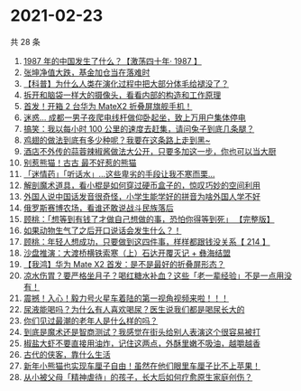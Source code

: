 # 2021-02-23

共 28 条

<!-- BEGIN ZHIHUVIDEO -->
<!-- 最后更新时间 Tue Feb 23 2021 14:09:22 GMT+0800 (CST) -->
1. [1987 年的中国发生了什么？【激荡四十年· 1987 】](https://www.zhihu.com/zvideo/1347222667146174464)
1. [张坤净值大跌，基金加仓当在落难时](https://www.zhihu.com/zvideo/1347285779866165249)
1. [【科普】为什么人类在演化过程中把大部分体毛给褪没了？](https://www.zhihu.com/zvideo/1347255478666383360)
1. [拆开和脑袋一样大的摄像头，看看内部的构造和工作原理](https://www.zhihu.com/zvideo/1347259471853453312)
1. [首发！开箱 2 台华为 MateX2 折叠屏旗舰手机！](https://www.zhihu.com/zvideo/1347345888558383104)
1. [迷惑... 成都一男子夜爬电线杆做仰卧起坐，致上万用户集体停电](https://www.zhihu.com/zvideo/1347250147546509312)
1. [搞笑：我以每小时 100 公里的速度去赶集，请问兔子到底几条腿？](https://www.zhihu.com/zvideo/1347490253318508544)
1. [鸡翅的做法到底有多少种呢？我要在这条路上走到黑~](https://www.zhihu.com/zvideo/1347246954011791360)
1. [酒店不外传的蒜蓉辣椒酱做法大公开，只要多加这一步，你也可以当大厨](https://www.zhihu.com/zvideo/1346453118490775552)
1. [别惹熊猫！古古 最不好惹的熊猫](https://www.zhihu.com/zvideo/1347289809380077568)
1. [「迷情药」「听话水」…这些卑劣的手段让我不寒而栗…](https://www.zhihu.com/zvideo/1347483048536109057)
1. [解剖魔术道具，看小棍是如何穿过硬币盒子的，惊叹巧妙的空间利用](https://www.zhihu.com/zvideo/1347237290364809216)
1. [外国人说中国话发音很奇怪，小学生能学好的拼音为啥外国人学不好](https://www.zhihu.com/zvideo/1347342243645353984)
1. [俄罗斯赛博农场，看谁还敢说战斗民族落后](https://www.zhihu.com/zvideo/1347519312337567744)
1. [顾桃：「想等到有钱了才做自己想做的事，恐怕你得等到死」 【完整版】](https://www.zhihu.com/zvideo/1347255069834850304)
1. [如果动物生气了之后开口说话会发生什么？！](https://www.zhihu.com/zvideo/1347159916528922624)
1. [顾桃：年轻人想成功，只要做到这四件事，样样都跟钱没关系【 214 】](https://www.zhihu.com/zvideo/1347254693320675328)
1. [沙盘推演：大渡桥横铁索寒（上）石达开覆灭记 + 彝海结盟](https://www.zhihu.com/zvideo/1347273615939903488)
1. [【我鸿】华为 Mate X2 首发：是不是最好的折叠屏形态？](https://www.zhihu.com/zvideo/1347308048780783616)
1. [凉水伤胃？要严格坐月子？喝红糖水补血？这些「老一辈经验」不是一点用没有！](https://www.zhihu.com/zvideo/1346889165192323072)
1. [震撼！入心！毅力号火星车着陆的第一视角视频来啦！！！](https://www.zhihu.com/zvideo/1347440399817064448)
1. [尿液能喝吗？为什么有人喜欢喝尿？医生说我们都是喝尿长大的](https://www.zhihu.com/zvideo/1346784480997335040)
1. [你们见过最潮的老年人是什么样的吗？](https://www.zhihu.com/zvideo/1345473257122902016)
1. [到底是魔术还是智商测试？我感觉在街头给别人表演这个很容易被打](https://www.zhihu.com/zvideo/1347235722735263744)
1. [椒盐大虾不要直接用油炸，记住这两点，外酥里嫩不吸油，越嚼越香](https://www.zhihu.com/zvideo/1347099455997546496)
1. [古代的侠客，靠什么生活](https://www.zhihu.com/zvideo/1347214187714732033)
1. [新年小熊猫也实现车厘子自由！虽然在他们眼里车厘子比不上苹果！](https://www.zhihu.com/zvideo/1347211701545234432)
1. [从小被父母「精神虐待」的孩子，长大后如何疗愈原生家庭创伤？](https://www.zhihu.com/zvideo/1347226177858400256)
<!-- END ZHIHUVIDEO -->
